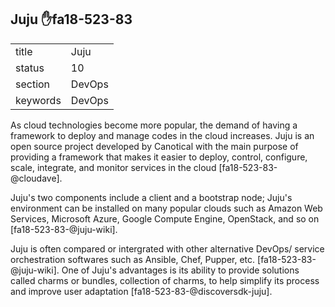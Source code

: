 ## Juju :hand:fa18-523-83


|          |          |
| -------- | -------- |
| title    | Juju     | 
| status   | 10       |
| section  | DevOps   |
| keywords | DevOps   |



As cloud technologies become more popular, the demand of having a framework to deploy and manage codes in the cloud increases. Juju is an open source project developed by Canotical with the main purpose of providing a framework that makes it easier to deploy, control, configure, scale, integrate, and monitor services in the cloud [fa18-523-83-@cloudave]. 

Juju's two components include a client and a bootstrap node; Juju's environment can be installed on many popular clouds such as Amazon Web Services, Microsoft Azure, Google Compute Engine, OpenStack, and so on [fa18-523-83-@juju-wiki].

Juju is often compared or intergrated with other alternative DevOps/ service orchestration softwares such as Ansible, Chef, Pupper, etc. [fa18-523-83-@juju-wiki]. One of Juju's advantages is its ability to provide solutions called charms or bundles, collection of charms, 
to help simplify its process and improve user adaptation [fa18-523-83-@discoversdk-juju].        

